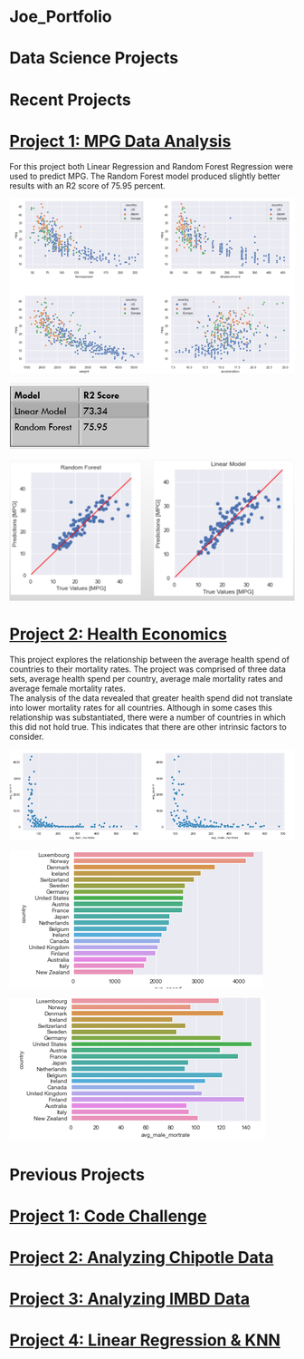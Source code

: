 # Joe_Portfolio

# Data Science Projects


# Recent Projects

# [Project 1:  MPG Data Analysis](https://github.com/jleealejandro/ga_projects.git)
 For this project both Linear Regression and Random Forest Regression were used to predict MPG.  The Random Forest model produced slightly better results
  with an R2 score of 75.95 percent.
  
 ![MPG](https://github.com/jleealejandro/ga_projects/blob/main/images/MPG%20EDA.png?raw=true)
 




![Summary](https://github.com/jleealejandro/ga_projects/blob/main/images/MPG%20Regression%20Summary.png?raw=true)




![Plots](https://github.com/jleealejandro/ga_projects/blob/main/images/MPG%20Regression%20Plots.png?raw=true)
















# [Project 2:  Health Economics](https://github.com/jleealejandro/ga_projects.git)
This project explores the relationship between the average health spend of countries to their mortality rates.  The project was comprised of three data sets, average health
spend per country, average male mortality rates and average female mortality rates.  
The analysis of the data revealed that greater health spend did not translate into lower mortality rates for all countries.  Although in some cases this relationship was
substantiated, there were a number of countries in which this did not hold true. This indicates that there are other intrinsic factors to consider.


![Scatter Plots](https://github.com/jleealejandro/ga_projects/blob/main/images/Health%20Economics%20Mort_rate%20Scatter%20Plot.png?raw=true)


![Health Spend](https://github.com/jleealejandro/ga_projects/blob/main/images/Health%20Economics%20Avg%20Spend%20Project.png?raw=true)


![Mort Rate](https://github.com/jleealejandro/ga_projects/blob/main/images/Health%20Economics%20Mor_rate%20Male%20.png?raw=true)



# Previous Projects

# [Project 1:  Code Challenge](https://github.com/jleealejandro/ga_projects)

# [Project 2:  Analyzing Chipotle Data](https://github.com/jleealejandro/ga_projects)

# [Project 3:  Analyzing IMBD Data](https://github.com/jleealejandro/ga_projects)

# [Project 4: Linear Regression & KNN](https://github.com/jleealejandro/ga_projects)
